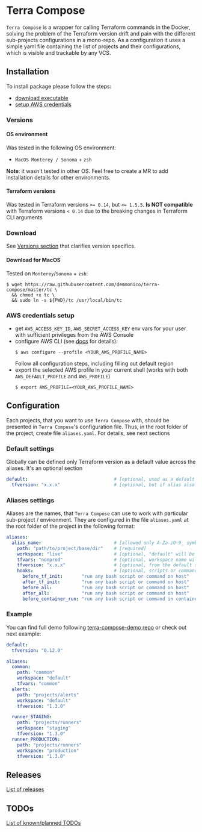 # Terra Compose

`Terra Compose` is a wrapper for calling Terraform commands in the Docker, 
solving the problem of the Terraform version drift and pain with the different sub-projects configurations in a mono-repo. 
As a configuration it uses a simple yaml file containing the list of projects and their configurations, which is visible and trackable by any VCS.

## Installation

To install package please follow the steps:
- [download executable](#download)
- [setup AWS credentials](#aws-credentials-setup)

### Versions

#### OS environment

Was tested in the following OS environment:
- `MacOS Monterey / Sonoma` + `zsh`

**Note**: it wasn't tested in other OS. Feel free to create a MR to add installation details for other environments. 

#### Terraform versions

Was tested in Terraform versions `>= 0.14`, but `<= 1.5.5`.
**Is NOT compatible** with Terraform versions `< 0.14` due to the breaking changes in Terraform CLI arguments

### Download

See [Versions section](#versions) that clarifies version specifics.

#### Download for MacOS

Tested on `Monterey`/`Sonoma` + `zsh`:

```shell
$ wget https://raw.githubusercontent.com/demmonico/terra-compose/master/tc \
  && chmod +x tc \
  && sudo ln -s ${PWD}/tc /usr/local/bin/tc
```

### AWS credentials setup

- get `AWS_ACCESS_KEY_ID`, `AWS_SECRET_ACCESS_KEY` env vars for your user with sufficient privileges from the AWS Console
- configure AWS CLI (see [docs](https://docs.aws.amazon.com/cli/latest/userguide/cli-configure-files.html) for details):
  ```shell
  $ aws configure --profile <YOUR_AWS_PROFILE_NAME>
  ```
  Follow all configuration steps, including filling out default region
- export the selected AWS profile in your current shell (works with both `AWS_DEFAULT_PROFILE` and `AWS_PROFILE`)
  ```shell
  $ export AWS_PROFILE=<YOUR_AWS_PROFILE_NAME>
  ```

## Configuration

Each projects, that you want to use `Terra Compose` with, should be presented in `Terra Compose`'s configuration file. 
Thus, in the root folder of the project, create file `aliases.yaml`. For details, see next sections 

### Default settings

Globally can be defined only Terraform version as a default value across the aliases. It's an optional section

```yaml
default:                                # [optional, used as a default across the aliases]
  tfversion: "x.x.x"                    # [optional, but if alias also does not have this section, an error will be thrown]
```

### Aliases settings

Aliases are the names, that `Terra Compose` can use to work with particular sub-project / environment. 
They are configured in the file `aliases.yaml` at the root folder of the project in the following format:

```yaml
aliases:
  alias_name:                           # [allowed only A-Za-z0-9_ symbols, SHOULD BE UNIQUE]
    path: "path/to/project/base/dir"    # [required]
    workspace: "live"                   # [optional, "default" will be used if exists and no more choice OR ask]
    tfvars: "nonprod"                   # [optional, workspace name will be used if skip OR ask, could be "-" for skipping tfvars attaching]
    tfversion: "x.x.x"                  # [optional, from the default section will be used if omitted]
    hooks:                              # [optional, scripts or commands to run before/after TF init or action in any combination]
      before_tf_init:       "run any bash script or command on host"
      after_tf_init:        "run any bash script or command on host"
      before_all:           "run any bash script or command on host"
      after_all:            "run any bash script or command on host"
      before_container_run: "run any bash script or command in container"
```

### Example

You can find full demo following [terra-compose-demo repo](https://github.com/demmonico/terra-compose-demo) or check out next example:

```yaml
default:
  tfversion: "0.12.0"

aliases:
  common:
    path: "common"
    workspace: "default"
    tfvars: "common"
  alerts:
    path: "projects/alerts"
    workspace: "default"
    tfversion: "1.3.0"

  runner_STAGING:
    path: "projects/runners"
    workspace: "staging"
    tfversion: "1.3.0"
  runner_PRODUCTION:
    path: "projects/runners"
    workspace: "production"
    tfversion: "1.3.0"
```

## Releases

[List of releases](RELEASES.md#releases)

## TODOs

[List of known/planned TODOs](RELEASES.md#todos)
